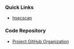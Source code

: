 ### Quick Links
* [hsecscan](https://github.com/riramar/hsecscan)

### Code Repository
* [Project GitHub Organization](https://github.com/oshp/)

